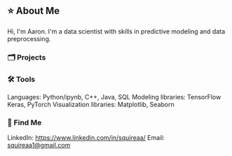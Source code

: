 ## ⭐ About Me
Hi, I'm Aaron. I'm a data scientist with skills in predictive modeling and data preprocessing.

### 🗂️ Projects

### 🛠️ Tools
Languages: Python/ipynb, C++, Java, SQL
Modeling libraries: TensorFlow Keras, PyTorch
Visualization libraries: Matplotlib, Seaborn

### 🤝 Find Me
LinkedIn: https://www.linkedin.com/in/squireaa/
Email: squireaa1@gmail.com
